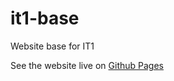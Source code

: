 # it1-base
Website base for IT1

See the website live on [Github Pages](https://emlie.github.io/it1-base/)
